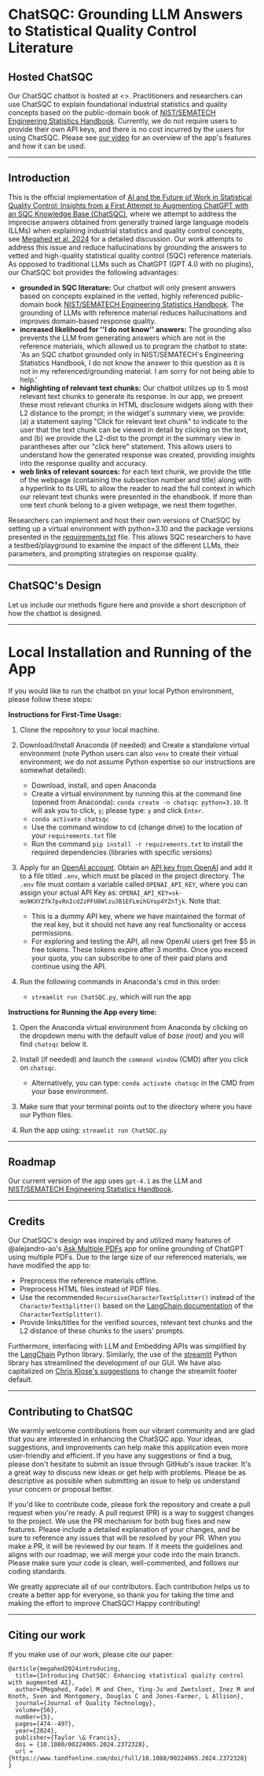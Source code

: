 # ChatSQC: Grounding LLM Answers to Statistical Quality Control Literature

## Hosted ChatSQC

Our ChatSQC chatbot is hosted at <>. Practitioners and researchers can use ChatSQC to explain foundational industrial statistics and quality concepts based on the public-domain book of [NIST/SEMATECH Engineering Statistics Handbook](https://www.itl.nist.gov/div898/handbook/index.htm). Currently, we do not require users to provide their own API keys, and there is no cost incurred by the users for using ChatSQC. Please see [our video]() for an overview of the app's features and how it can be used.

---

 ## Introduction

 This is the official implementation of [AI and the Future of Work in Statistical Quality Control: Insights from a First Attempt to Augmenting ChatGPT with an SQC Knowledge Base (ChatSQC)](), where we attempt to address the imprecise answers obtained from generally trained large language models (LLMs) when explaining industrial statistics and quality control concepts, see [Megahed et al. 2024](https://www.tandfonline.com/doi/full/10.1080/08982112.2023.2206479) for a detailed discussion. Our work attempts to address this issue and reduce hallucinations by grounding the answers to vetted and high-quality statistical quality control (SQC) reference materials. As opposed to traditional LLMs such as ChatGPT (GPT 4.0 with no plugins), our ChatSQC bot provides the following advantages:  
   -  **grounded in SQC literature:** Our chatbot will only present answers based on concepts explained in the vetted, highly referenced public-domain book [NIST/SEMATECH Engineering Statistics Handbook](https://www.itl.nist.gov/div898/handbook/index.htm). The grounding of LLMs with reference material reduces hallucinations and improves domain-based response quality.  
   - **increased likelihood for ''I do not know'' answers:** The grounding also prevents the LLM from generating answers which are not in the reference materials, which allowed us to program the chatbot to state: 'As an SQC chatbot grounded only in NIST/SEMATECH's Engineering Statistics Handbook, I do not know the answer to this question as it is not in my referenced/grounding material. I am sorry for not being able to help.'   
   - **highlighting of relevant text chunks:** Our chatbot utilizes up to 5 most relevant text chunks to generate its response. In our app, we present these most relevant chunks in HTML disclosure widgets along with their L2 distance to the prompt; in the widget's summary view, we provide: (a) a statement saying "Click for relevant text chunk" to indicate to the user that the text chunk can be viewed in detail by clicking on the text, and (b) we provide the L2-dist to the prompt in the summary view in parantheses after our "click here" statement. This allows users to understand how the generated response was created, providing insights into the response quality and accuracy.  
   - **web links of relevant sources:** for each text chunk, we provide the title of the webpage (containing the subsection number and title) along with a hyperlink to its URL to allow the reader to read the full context in which our relevant text chunks were presented in the ehandbook. If more than one text chunk belong to a given webpage, we nest them together. 

Researchers can implement and host their own versions of ChatSQC by setting up a virtual environment with python=3.10 and the package versions presented in the [requirements.txt](https://github.com/fmegahed/chatsqc/blob/main/requirements.txt) file. This allows SQC researchers to have a testbed/playground to examine the impact of the different LLMs, their parameters, and prompting strategies on response quality. 


---

## ChatSQC's Design

Let us include our methods figure here and provide a short description of how the chatbot is designed. 


---

# Local Installation and Running of the App

If you would like to run the chatbot on your local Python environment, please follow these steps:

**Instructions for First-Time Usage:**  

1. Clone the repository to your local machine.

2. Download/Install Anaconda (if needed) and Create a standalone virtual environment (note Python users can also `venv` to create their virtual environment; we do not assume Python expertise so our instructions are somewhat detailed):   
    - Download, install, and open Anaconda  
    - Create a virtual environment by running this at the command line (opened from Anaconda): `conda create -n chatsqc python=3.10`. It will ask you to click, `y`; please type: `y` and click `Enter`.  
    - `conda activate chatsqc`  
    - Use the command window to cd (change drive) to the location of your `requirements.txt` file  
    - Run the command `pip install -r requirements.txt` to install the required dependencies (libraries with specific versions)  
 
3. Apply for an [OpenAI account](https://openai.com/pricing). Obtain an [API key from OpenAI](https://platform.openai.com/account/api-keys) and add it to a file titled `.env`, which must be placed in the project directory. The `.env` file must contain a variable called `OPENAI_API_KEY`, where you can assign your actual API Key as: `OPENAI_API_KEY=sk-mo9KXYZfk7pvRnIcdZzPFU8WlzuJB1EFLmihGYop4YZnTjk`. Note that:    
    - This is a dummy API key, where we have maintained the format of the real key, but it should not have any real functionality or access permissions.  
    - For exploring and testing the API, all new OpenAI users get free $5 in free tokens. These tokens expire after 3 months. Once you exceed your quota, you can subscribe to one of their paid plans and continue using the API. 

4. Run the following commands in Anaconda's cmd in this order:
    - `streamlit run ChatSQC.py`, which will run the app


**Instructions for Running the App every time:**

1. Open the Anaconda virtual environment from Anaconda by clicking on the dropdown menu with the default value of *base (root)* and you will find `chatsqc` below it.  
2. Install (if needed) and launch the `command window` (CMD) after you click on `chatsqc`.  
    - Alternatively, you can type: `conda activate chatsqc` in the CMD from your base environment.  

3. Make sure that your terminal points out to the directory where you have our Python files.   

4. Run the app using: `streamlit run ChatSQC.py`

---

## Roadmap

Our current version of the app uses `gpt-4.1` as the LLM and [NIST/SEMATECH Engineering Statistics Handbook](https://www.itl.nist.gov/div898/handbook/index.htm). 

---

## Credits

Our ChatSQC's design was inspired by and utilized many features of @alejandro-ao's [Ask Multiple PDFs](https://github.com/alejandro-ao/ask-multiple-pdfs) app for online grounding of ChatGPT using multiple PDFs. Due to the large size of our referenced materials, we have modified the app to:  
  - Preprocess the reference materials offline.  
  - Preprocess HTML files instead of PDF files.  
  - Use the recommended `RecursiveCharacterTextSplitter()` instead of the `CharacterTextSplitter()` based on the [LangChain documentation](https://python.langchain.com/docs/modules/data_connection/document_transformers/text_splitters/recursive_text_splitter) of the `CharacterTextSplitter()`.  
  - Provide links/titles for the verified sources, relevant text chunks and the L2 distance of these chunks to the users' prompts.

Furthermore, interfacing with LLM and Embedding APIs was simplified by the [LangChain](https://api.python.langchain.com/en/latest/api_reference.html) Python library. Similarly, the use of the [streamlit](https://docs.streamlit.io/library/api-reference) Python library has streamlined the development of our GUI. We have also capitalized on [Chris Klose's suggestions](https://discuss.streamlit.io/t/st-footer/6447/8) to change the streamlit footer default.   


---

## Contributing to ChatSQC

We warmly welcome contributions from our vibrant community and are glad that you are interested in enhancing the ChatSQC app. Your ideas, suggestions, and improvements can help make this application even more user-friendly and efficient. If you have any suggestions or find a bug, please don't hesitate to submit an issue through GitHub's issue tracker. It's a great way to discuss new ideas or get help with problems. Please be as descriptive as possible when submitting an issue to help us understand your concern or proposal better.

If you'd like to contribute code, please fork the repository and create a pull request when you're ready. A pull request (PR) is a way to suggest changes to the project. We use the PR mechanism for both bug fixes and new features. Please include a detailed explanation of your changes, and be sure to reference any issues that will be resolved by your PR. When you make a PR, it will be reviewed by our team. If it meets the guidelines and aligns with our roadmap, we will merge your code into the main branch. Please make sure your code is clean, well-commented, and follows our coding standards.

We greatly appreciate all of our contributors. Each contribution helps us to create a better app for everyone, so thank you for taking the time and making the effort to improve ChatSQC! Happy contributing!

---

## Citing our work

If you make use of our work, please cite our paper:

```
@article{megahed2024introducing,
  title={Introducing ChatSQC: Enhancing statistical quality control with augmented AI},
  author={Megahed, Fadel M and Chen, Ying-Ju and Zwetsloot, Inez M and Knoth, Sven and Montgomery, Douglas C and Jones-Farmer, L Allison},
  journal={Journal of Quality Technology},
  volume={56},
  number={5},
  pages={474--497},
  year={2024},
  publisher={Taylor \& Francis},
  doi = {10.1080/00224065.2024.2372328},
  url = {https://www.tandfonline.com/doi/full/10.1080/00224065.2024.2372328}
}
```
